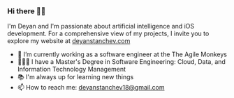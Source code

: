### Hi there 👋🏻

I'm Deyan and I'm passionate about artificial intelligence and iOS development. For a comprehensive view of my projects, I invite you to explore my website at [deyanstanchev.com](http://deyanstanchev.com/)

- 🐒 I’m currently working as a software engineer at the The Agile Monkeys
- 👨🏻‍🎓 I have a Master's Degree in Software Engineering: Cloud, Data, and Information Technology Management
- 📚 I'm always up for learning new things
- 📫 How to reach me: deyanstanchev18@gmail.com
